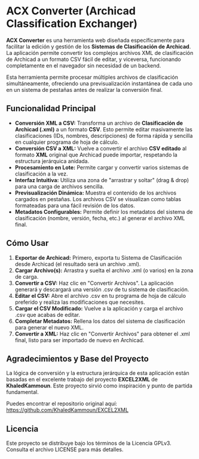 # **ACX Converter (Archicad Classification Exchanger)**

**ACX Converter** es una herramienta web diseñada específicamente para facilitar la edición y gestión de los **Sistemas de Clasificación de Archicad**. La aplicación permite convertir los complejos archivos XML de clasificación de Archicad a un formato CSV fácil de editar, y viceversa, funcionando completamente en el navegador sin necesidad de un backend.

Esta herramienta permite procesar múltiples archivos de clasificación simultáneamente, ofreciendo una previsualización instantánea de cada uno en un sistema de pestañas antes de realizar la conversión final.

## **Funcionalidad Principal**

* **Conversión XML a CSV:** Transforma un archivo de **Clasificación de Archicad (.xml)** a un formato **CSV**. Esto permite editar masivamente las clasificaciones (IDs, nombres, descripciones) de forma rápida y sencilla en cualquier programa de hoja de cálculo.  
* **Conversión CSV a XML:** Vuelve a convertir el archivo **CSV editado** al formato **XML** original que Archicad puede importar, respetando la estructura jerárquica anidada.  
* **Procesamiento en Lote:** Permite cargar y convertir varios sistemas de clasificación a la vez.  
* **Interfaz Intuitiva:** Utiliza una zona de "arrastrar y soltar" (drag & drop) para una carga de archivos sencilla.  
* **Previsualización Dinámica:** Muestra el contenido de los archivos cargados en pestañas. Los archivos CSV se visualizan como tablas formateadas para una fácil revisión de los datos.  
* **Metadatos Configurables:** Permite definir los metadatos del sistema de clasificación (nombre, versión, fecha, etc.) al generar el archivo XML final.

## **Cómo Usar**

1. **Exportar de Archicad:** Primero, exporta tu Sistema de Clasificación desde Archicad (el resultado será un archivo .xml).  
2. **Cargar Archivo(s):** Arrastra y suelta el archivo .xml (o varios) en la zona de carga.  
3. **Convertir a CSV:** Haz clic en "Convertir Archivos". La aplicación generará y descargará una versión .csv de tu sistema de clasificación.  
4. **Editar el CSV:** Abre el archivo .csv en tu programa de hoja de cálculo preferido y realiza las modificaciones que necesites.  
5. **Cargar el CSV Modificado:** Vuelve a la aplicación y carga el archivo .csv que acabas de editar.  
6. **Completar Metadatos:** Rellena los datos del sistema de clasificación para generar el nuevo XML.  
7. **Convertir a XML:** Haz clic en "Convertir Archivos" para obtener el .xml final, listo para ser importado de nuevo en Archicad.

## **Agradecimientos y Base del Proyecto**

La lógica de conversión y la estructura jerárquica de esta aplicación están basadas en el excelente trabajo del proyecto **EXCEL2XML** de **KhaledKammoun**. Este proyecto sirvió como inspiración y punto de partida fundamental.

Puedes encontrar el repositorio original aquí:  
https://github.com/KhaledKammoun/EXCEL2XML

## **Licencia**

Este proyecto se distribuye bajo los términos de la Licencia GPLv3. Consulta el archivo LICENSE para más detalles.